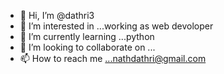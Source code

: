 - 👋 Hi, I’m @dathri3
- 👀 I’m interested in ...working as web devoloper  
- 🌱 I’m currently learning ...python
- 💞️ I’m looking to collaborate on ...
- 📫 How to reach me ...nathdathri@gmail.com

<!---
dathri3/dathri3 is a ✨ special ✨ repository because its `README.md` (this file) appears on your GitHub profile.
You can click the Preview link to take a look at your changes.
--->
